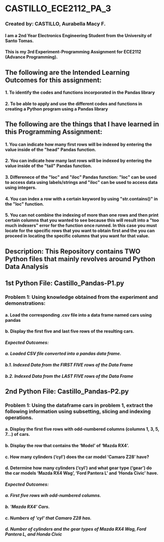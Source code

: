 # CASTILLO_ECE2112_PA_3
### Created by: CASTILLO, Aurabella Macy F.
#### I am a 2nd Year Electronics Engineering Student from the University of Santo Tomas.
#### This is my 3rd Experiment-Programming Assignment for ECE2112 (Advance Programming).
## The following are the Intended Learning Outcomes for this assignment:
####   1. To identify the codes and functions incorporated in the Pandas library
####   2. To be able to apply and use the different codes and functions in creating a Python program using a Pandas library
## The following are the things that I have learned in this Programming Assignment:
####   1. You can indicate how many first rows will be indexed by entering the value inside of the "head" Pandas function.
####   2. You can indicate how many last rows will be indexed by entering the value inside of the "tail" Pandas function.
####   3. Differenece of the "loc" and "iloc" Pandas function: "loc" can be used to access data using labels/strings and "iloc" can be used to access data using integers.
####   4. You can index a row with a certain keyword by using "str.contains()" in the "loc" function.
####   5. You can not combine the indexing of more than one rows and then print certain columns that you wanted to see because this will result into a "too much indexers" error for the function once runned. In this case you must locate for the specific rows that you want to obtain first and the you can proceed in locating the specific columns that you want for that value.
## **Description**: This Repository contains TWO Python files that mainly revolves around Python Data Analysis
## 1st Python File: Castillo_Pandas-P1.py
### **Problem 1**: Using knowledge obtained from the experiment and demonstrations:
#### a. Load the corresponding .csv file into a data frame named cars using pandas
#### b. Display the first five and last five rows of the resulting cars.
#### *Expected Outcomes:*
####   *a. Loaded CSV file converted into a pandas data frame.*
####   *b.1. Indexed Data from the FIRST FIVE rows of the Data Frame*
####   *b.2. Indexed Data from the LAST FIVE rows of the Data Frame*
## 2nd Python File: Castillo_Pandas-P2.py
### **Problem 1**: Using the dataframe cars in problem 1, extract the following information using subsetting, slicing and indexing operations.
#### a. Display the first five rows with odd-numbered columns (columns 1, 3, 5, 7…) of cars.
#### b. Display the row that contains the ‘Model’ of ‘Mazda RX4’.
#### c. How many cylinders (‘cyl’) does the car model ‘Camaro Z28’ have?
#### d. Determine how many cylinders (‘cyl’) and what gear type (‘gear’) do the car models ‘Mazda RX4 Wag’, ‘Ford Pantera L’ and ‘Honda Civic’ have.
#### *Expected Outcomes:*
####   *a. First five rows wih odd-numbered columns.*
####   *b. 'Mazda RX4' Cars.*
####   *c. Numbers of 'cyl' that Camaro Z28 has.*
####   *d. Number of cylinders and the gear types of Mazda RX4 Wag, Ford Pantera L, and Honda Civic*
